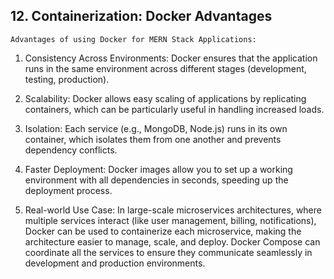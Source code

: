 ## 12. Containerization: Docker Advantages

    Advantages of using Docker for MERN Stack Applications:

1. Consistency Across Environments: Docker ensures that the application runs in the same environment across different stages (development, testing, production).

2. Scalability: Docker allows easy scaling of applications by replicating containers, which can be particularly useful in handling increased loads.

3. Isolation: Each service (e.g., MongoDB, Node.js) runs in its own container, which isolates them from one another and prevents dependency conflicts.

4. Faster Deployment: Docker images allow you to set up a working environment with all dependencies in seconds, speeding up the deployment process.

5. Real-world Use Case: In large-scale microservices architectures, where multiple services interact (like user management, billing, notifications), Docker can be used to containerize each microservice, making the architecture easier to manage, scale, and deploy. Docker Compose can coordinate all the services to ensure they communicate seamlessly in development and production environments.
